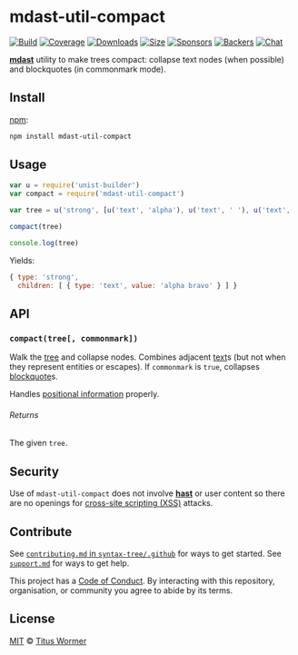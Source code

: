 # mdast-util-compact

[![Build][build-badge]][build]
[![Coverage][coverage-badge]][coverage]
[![Downloads][downloads-badge]][downloads]
[![Size][size-badge]][size]
[![Sponsors][sponsors-badge]][collective]
[![Backers][backers-badge]][collective]
[![Chat][chat-badge]][chat]

[**mdast**][mdast] utility to make trees compact: collapse text nodes (when
possible) and blockquotes (in commonmark mode).

## Install

[npm][]:

```sh
npm install mdast-util-compact
```

## Usage

```js
var u = require('unist-builder')
var compact = require('mdast-util-compact')

var tree = u('strong', [u('text', 'alpha'), u('text', ' '), u('text', 'bravo')])

compact(tree)

console.log(tree)
```

Yields:

```js
{ type: 'strong',
  children: [ { type: 'text', value: 'alpha bravo' } ] }
```

## API

### `compact(tree[, commonmark])`

Walk the [tree][] and collapse nodes.
Combines adjacent [text][]s (but not when they represent entities or escapes).
If `commonmark` is `true`, collapses [blockquote][]s.

Handles [positional information][position-information] properly.

###### Returns

The given `tree`.

## Security

Use of `mdast-util-compact` does not involve [**hast**][hast] or user content
so there are no openings for [cross-site scripting (XSS)][xss] attacks.

## Contribute

See [`contributing.md` in `syntax-tree/.github`][contributing] for ways to get
started.
See [`support.md`][support] for ways to get help.

This project has a [Code of Conduct][coc].
By interacting with this repository, organisation, or community you agree to
abide by its terms.

## License

[MIT][license] © [Titus Wormer][author]

<!-- Definitions -->

[build-badge]: https://img.shields.io/travis/syntax-tree/mdast-util-compact.svg

[build]: https://travis-ci.org/syntax-tree/mdast-util-compact

[coverage-badge]: https://img.shields.io/codecov/c/github/syntax-tree/mdast-util-compact.svg

[coverage]: https://codecov.io/github/syntax-tree/mdast-util-compact

[downloads-badge]: https://img.shields.io/npm/dm/mdast-util-compact.svg

[downloads]: https://www.npmjs.com/package/mdast-util-compact

[size-badge]: https://img.shields.io/bundlephobia/minzip/mdast-util-compact.svg

[size]: https://bundlephobia.com/result?p=mdast-util-compact

[sponsors-badge]: https://opencollective.com/unified/sponsors/badge.svg

[backers-badge]: https://opencollective.com/unified/backers/badge.svg

[collective]: https://opencollective.com/unified

[chat-badge]: https://img.shields.io/badge/join%20the%20community-on%20spectrum-7b16ff.svg

[chat]: https://spectrum.chat/unified/syntax-tree

[npm]: https://docs.npmjs.com/cli/install

[license]: license

[author]: https://wooorm.com

[contributing]: https://github.com/syntax-tree/.github/blob/master/contributing.md

[support]: https://github.com/syntax-tree/.github/blob/master/support.md

[coc]: https://github.com/syntax-tree/.github/blob/master/code-of-conduct.md

[mdast]: https://github.com/syntax-tree/mdast

[tree]: https://github.com/syntax-tree/unist#tree

[position-information]: https://github.com/syntax-tree/unist#positional-information

[text]: https://github.com/syntax-tree/mdast#text

[blockquote]: https://github.com/syntax-tree/mdast#blockquote

[xss]: https://en.wikipedia.org/wiki/Cross-site_scripting

[hast]: https://github.com/syntax-tree/hast
